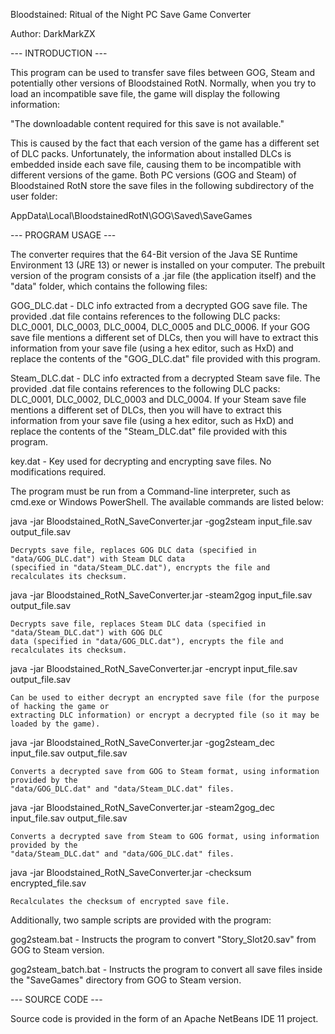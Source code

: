 Bloodstained: Ritual of the Night PC Save Game Converter

Author: DarkMarkZX


--- INTRODUCTION ---

This program can be used to transfer save files between GOG, Steam and potentially other versions
of Bloodstained RotN. Normally, when you try to load an incompatible save file, the game will
display the following information:

  "The downloadable content required for this save is not available."
  
This is caused by the fact that each version of the game has a different set of DLC packs.
Unfortunately, the information about installed DLCs is embedded inside each save file, causing them
to be incompatible with different versions of the game.
Both PC versions (GOG and Steam) of Bloodstained RotN store the save files in the following
subdirectory of the user folder:

  AppData\Local\BloodstainedRotN\GOG\Saved\SaveGames


--- PROGRAM USAGE ---

The converter requires that the 64-Bit version of the Java SE Runtime Environment 13 (JRE 13)
or newer is installed on your computer. The prebuilt version of the program consists of a .jar file (the application
itself) and the "data" folder, which contains the following files:

  GOG_DLC.dat	-	DLC info extracted from a decrypted GOG save file. The provided .dat file
					contains references to the following DLC packs: DLC_0001, DLC_0003, DLC_0004,
					DLC_0005 and DLC_0006. If your GOG save file mentions a different set of DLCs,
					then you will have to extract this information from your save file (using a hex
					editor, such as HxD) and replace the contents of the "GOG_DLC.dat" file
					provided with this program.
					
  Steam_DLC.dat	-	DLC info extracted from a decrypted Steam save file. The provided .dat file
					contains references to the following DLC packs: DLC_0001, DLC_0002, DLC_0003
					and DLC_0004. If your Steam save file mentions a different set of DLCs, then
					you will have to extract this information from your save file (using a hex
					editor, such as HxD) and replace the contents of the "Steam_DLC.dat" file
					provided with this program.
					
  key.dat	-	Key used for decrypting and encrypting save files. No modifications required.


The program must be run from a Command-line interpreter, such as cmd.exe or Windows PowerShell.
The available commands are listed below:


  java -jar Bloodstained_RotN_SaveConverter.jar -gog2steam input_file.sav output_file.sav
  
    Decrypts save file, replaces GOG DLC data (specified in "data/GOG_DLC.dat") with Steam DLC data
	(specified in "data/Steam_DLC.dat"), encrypts the file and recalculates its checksum.


  java -jar Bloodstained_RotN_SaveConverter.jar -steam2gog input_file.sav output_file.sav
  
    Decrypts save file, replaces Steam DLC data (specified in "data/Steam_DLC.dat") with GOG DLC
	data (specified in "data/GOG_DLC.dat"), encrypts the file and recalculates its checksum.


  java -jar Bloodstained_RotN_SaveConverter.jar -encrypt input_file.sav output_file.sav
  
    Can be used to either decrypt an encrypted save file (for the purpose of hacking the game or
	extracting DLC information) or encrypt a decrypted file (so it may be loaded by the game).


  java -jar Bloodstained_RotN_SaveConverter.jar -gog2steam_dec input_file.sav output_file.sav
  
    Converts a decrypted save from GOG to Steam format, using information provided by the
	"data/GOG_DLC.dat" and "data/Steam_DLC.dat" files.


  java -jar Bloodstained_RotN_SaveConverter.jar -steam2gog_dec input_file.sav output_file.sav
  
    Converts a decrypted save from Steam to GOG format, using information provided by the
	"data/Steam_DLC.dat" and "data/GOG_DLC.dat" files.


  java -jar Bloodstained_RotN_SaveConverter.jar -checksum encrypted_file.sav
  
    Recalculates the checksum of encrypted save file.


Additionally, two sample scripts are provided with the program:


  gog2steam.bat			-	Instructs the program to convert "Story_Slot20.sav" from GOG to Steam
							version.
							
  gog2steam_batch.bat	-	Instructs the program to convert all save files inside the "SaveGames"
							directory from GOG to Steam version.


--- SOURCE CODE ---

Source code is provided in the form of an Apache NetBeans IDE 11 project.
